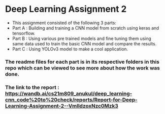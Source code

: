 # Deep Learning Assignment 2

* This assignment consisted of the following 3 parts:
* Part A : Building and training a CNN model from scratch using keras and tensorflow.
* Part B : Using various pre trained models and fine tuning them using same data used to train the basic CNN model and compare the results.
* Part C : Using YOLOv3 model to make a cool application.

### The readme files for each part is in its respective folders in this repo which can be viewed to see more about how the work was done.

### The link to the report : https://wandb.ai/cs21m809_anukul/deep_learning-cnn_code%20to%20check/reports/Report-for-Deep-Learning-Assignment-2--VmlldzoxNzc0Mzk3
